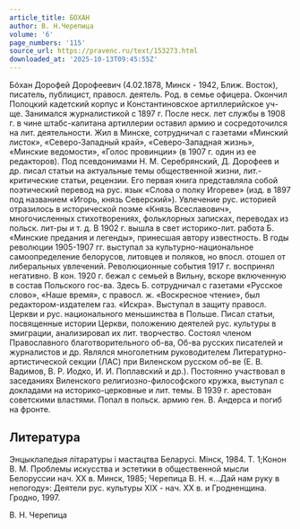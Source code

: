 ```yaml
---
article_title: БОХАН
author: В. Н.Черепица
volume: '6'
page_numbers: '115'
source_url: https://pravenc.ru/text/153273.html
downloaded_at: '2025-10-13T09:45:55Z'
---
```


Бóхан Дорофей Дорофеевич (4.02.1878, Минск - 1942, Ближ. Восток), писатель, публицист, правосл. деятель. Род. в семье офицера. Окончил Полоцкий кадетский корпус и Константиновское артиллерийское уч-ще. Занимался журналистикой с 1897 г. После неск. лет службы в 1908 г. в чине штабс-капитана артиллерии оставил армию и сосредоточился на лит. деятельности. Жил в Минске, сотрудничал с газетами «Минский листок», «Северо-Западный край», «Северо-Западная жизнь», «Минские ведомости», «Голос провинции» (в 1907 г. один из ее редакторов). Под псевдонимами Н. М. Серебрянский, Д. Дорофеев и др. писал статьи на актуальные темы общественной жизни, лит.-критические статьи, рецензии. Его первая книга представляла собой поэтический перевод на рус. язык «Слова о полку Игореве» (изд. в 1897 под названием «Игорь, князь Северский»). Увлечение рус. историей отразилось в исторической поэме «Князь Всеславович», многочисленных стихотворениях, фольклорных записках, переводах из польск. лит-ры и т. д. В 1902 г. вышла в свет историко-лит. работа Б. «Минские предания и легенды», принесшая автору известность. В годы революции 1905-1907 гг. выступал за культурно-национальное самоопределение белорусов, литовцев и поляков, но впосл. отошел от либеральных увлечений. Революционные события 1917 г. воспринял негативно. В кон. 1920 г. бежал с семьей в Вильну, вскоре включенную в состав Польского гос-ва. Здесь Б. сотрудничал с газетами «Русское слово», «Наше время», с правосл. ж. «Воскресное чтение», был редактором-издателем газ. «Искра». Выступал в защиту правосл. Церкви и рус. национального меньшинства в Польше. Писал статьи, посвященные истории Церкви, положению деятелей рус. культуры в эмиграции, анализировал их лит. творчество. Состоял членом Православного благотворительного об-ва, Об-ва русских писателей и журналистов и др. Являлся многолетним руководителем Литературно-артистической секции (ЛАС) при Виленском русском об-ве (Е. В. Вадимов, В. Р. Иодко, И. И. Поплавский и др.). Постоянно участвовал в заседаниях Виленского религиозно-философского кружка, выступал с докладами на историко-церковные и лит. темы. В 1939 г. арестован советскими властями. Попал в польск. армию ген. В. Андерса и погиб на фронте.

## Литература

Энцыклапедыя лiтаратуры i мастацтва Беларусi. Мiнск, 1984. Т. 1;Конон В. М. Проблемы искусства и эстетики в общественной мысли Белоруссии нач. XX в. Минск, 1985; Черепица В. Н. «...Дай нам руку в непогоду»: Деятели рус. культуры XIX - нач. XX в. и Гродненщина. Гродно, 1997.

В. Н.  Черепица
